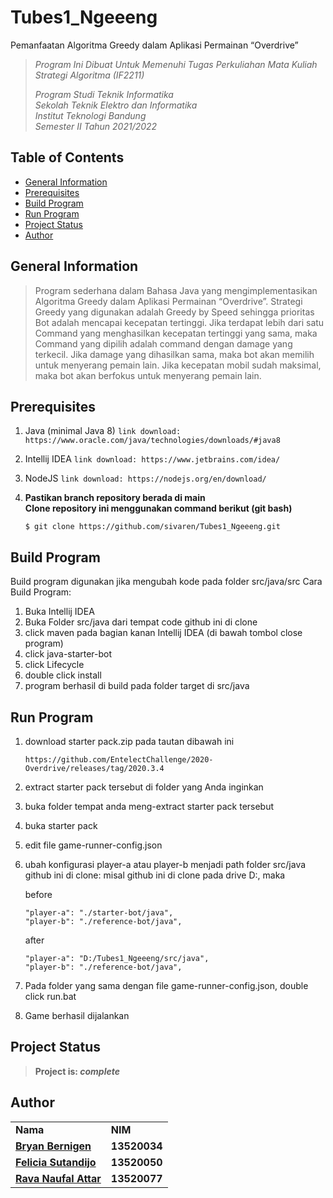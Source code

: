 # Tubes1_Ngeeeng
Pemanfaatan Algoritma Greedy dalam Aplikasi Permainan “Overdrive”

> _Program Ini Dibuat Untuk Memenuhi Tugas Perkuliahan Mata Kuliah Strategi Algoritma (IF2211)_ <br/>
>
> _Program Studi Teknik Informatika <br/>
> Sekolah Teknik Elektro dan Informatika <br/>
> Institut Teknologi Bandung <br/>
> Semester II Tahun 2021/2022 <br/>_

## Table of Contents
* [General Information](#general-information)
* [Prerequisites](#prerequisites)
* [Build Program](#build-program)
* [Run Program](#run-program)
* [Project Status](#project-status)
* [Author](#author)

## General Information
> Program sederhana dalam Bahasa Java yang mengimplementasikan Algoritma Greedy dalam Aplikasi Permainan “Overdrive”.
> Strategi Greedy yang digunakan adalah Greedy by Speed sehingga prioritas Bot adalah mencapai kecepatan tertinggi.
> Jika terdapat lebih dari satu Command yang menghasilkan kecepatan tertinggi yang sama, maka Command yang dipilih adalah command dengan damage yang terkecil. Jika damage yang dihasilkan sama, maka bot akan memilih untuk menyerang pemain lain.
> Jika kecepatan mobil sudah maksimal, maka bot akan berfokus untuk menyerang pemain lain.

## Prerequisites
1. Java (minimal Java 8)
    ```link download: https://www.oracle.com/java/technologies/downloads/#java8```   
2. Intellij IDEA
    ```link download: https://www.jetbrains.com/idea/```
3. NodeJS
    ```link download: https://nodejs.org/en/download/```
4. **Pastikan branch repository berada di main** </br>
**Clone repository ini menggunakan command berikut (git bash)**

    ```$ git clone https://github.com/sivaren/Tubes1_Ngeeeng.git```

## Build Program 
Build program digunakan jika mengubah kode pada folder src/java/src
Cara Build Program:
1. Buka Intellij IDEA
2. Buka Folder src/java dari tempat code github ini di clone
3.  click maven pada bagian kanan Intellij IDEA (di bawah tombol close program)
4.  click java-starter-bot
5.  click Lifecycle
6.  double click install
7.  program berhasil di build pada folder target di src/java


## Run Program
1. download starter pack.zip pada tautan dibawah ini
    ```
    https://github.com/EntelectChallenge/2020-Overdrive/releases/tag/2020.3.4
    ```
2. extract starter pack tersebut di folder yang Anda inginkan
3. buka folder tempat anda meng-extract starter pack tersebut
4. buka starter pack
5. edit file game-runner-config.json
6. ubah konfigurasi player-a atau player-b menjadi path folder src/java github ini di clone:
    misal github ini di clone pada drive D:, maka
    
    before
    ```
    "player-a": "./starter-bot/java",
    "player-b": "./reference-bot/java",
    ```
    after
    ```
    "player-a": "D:/Tubes1_Ngeeeng/src/java",
    "player-b": "./reference-bot/java",
    ```
7. Pada folder yang sama dengan file game-runner-config.json, double click run.bat
8. Game berhasil dijalankan

## Project Status
> **Project is: _complete_**

## Author
<table>
    <tr>
      <td><b>Nama</b></td>
      <td><b>NIM</b></td>
    </tr>
    <tr>
      <td><a href="https://github.com/bryanbernigen"><b>Bryan Bernigen</b></a></td>
      <td><b>13520034</b></td>
    </tr>
    <tr>
      <td><a href="https://github.com/FelineJTD"><b>Felicia Sutandijo</b></a></td>
      <td><b>13520050</b></td>
    </tr>
    <tr>
      <td><a href="https://github.com/sivaren"><b>Rava Naufal Attar</b></a></td>
      <td><b>13520077</b></td>
    </tr>
</table>
